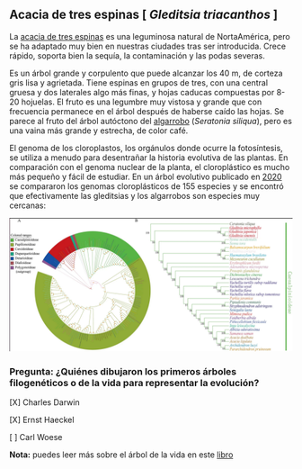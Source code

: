 
## Acacia de tres espinas [ *Gleditsia triacanthos* ]

La [acacia de tres espinas](https://www.arbolapp.es/especies/ficha/gleditsia-triacanthos)
es una leguminosa natural de NortaAmérica, pero se ha adaptado muy bien en nuestras ciudades
tras ser introducida. Crece rápido, soporta bien la sequía, la contaminación y las podas severas.

Es un árbol grande y corpulento que puede alcanzar los 40 m, de corteza gris lisa y agrietada.
Tiene espinas en grupos de tres, con una central gruesa y dos laterales algo más finas, 
y hojas caducas compuestas por 8-20 hojuelas. El fruto es una legumbre muy vistosa y grande 
que con frecuencia permanece en el árbol después de haberse caído las hojas. 
Se parece al fruto del árbol autóctono del 
[algarrobo](https://www.arbolapp.es/especies/ficha/ceratonia-siliqua) 
(*Seratonia siliqua*), pero es una vaina más grande y estrecha, de color café.

El genoma de los cloroplastos, los orgánulos donde ocurre la fotosíntesis,
se utiliza a menudo para desentrañar la historia evolutiva de las plantas.
En comparación con el genoma nuclear de la planta, el cloroplástico es mucho más
pequeño y fácil de estudiar. En un árbol evolutivo publicado en 
[2020](https://www.nature.com/articles/s41598-020-73392-7/figures/5)
se compararon los genomas cloroplásticos de 155 especies y se encontró 
que efectivamente las gleditsias y los algarrobos son especies muy cercanas:

![](./pics/gleditsiacp.png)

### Pregunta: ¿Quiénes dibujaron los primeros árboles filogenéticos o de la vida para representar la evolución?

[X] Charles Darwin

[X] Ernst Haeckel

[ ] Carl Woese

**Nota:** puedes leer más sobre el árbol de la vida en este [libro](https://digital.csic.es/bitstream/10261/193541/1/Arbol_Vida.pdf)
